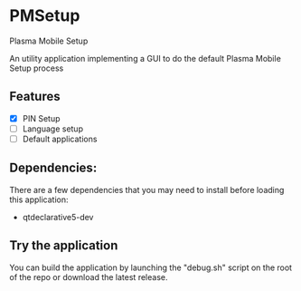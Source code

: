  # PMSetup
 Plasma Mobile Setup    
      
An utility application implementing a GUI to do the default Plasma Mobile Setup process

## Features
- [x] PIN Setup
- [ ] Language setup
- [ ] Default applications

## Dependencies:
There are a few dependencies that you may need to install before loading this application:
- qtdeclarative5-dev

## Try the application
You can build the application by launching the "debug.sh" script on the root of the repo or download the latest release.